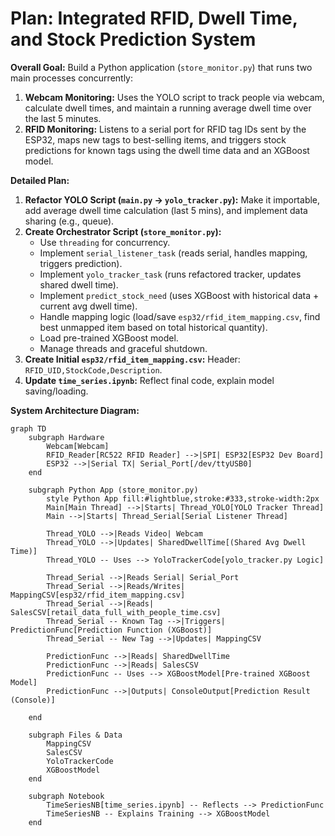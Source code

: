 # Plan: Integrated RFID, Dwell Time, and Stock Prediction System

**Overall Goal:** Build a Python application (`store_monitor.py`) that runs two main processes concurrently:
1.  **Webcam Monitoring:** Uses the YOLO script to track people via webcam, calculate dwell times, and maintain a running average dwell time over the last 5 minutes.
2.  **RFID Monitoring:** Listens to a serial port for RFID tag IDs sent by the ESP32, maps new tags to best-selling items, and triggers stock predictions for known tags using the dwell time data and an XGBoost model.

**Detailed Plan:**

1.  **Refactor YOLO Script (`main.py` -> `yolo_tracker.py`):** Make it importable, add average dwell time calculation (last 5 mins), and implement data sharing (e.g., queue).
2.  **Create Orchestrator Script (`store_monitor.py`):**
    *   Use `threading` for concurrency.
    *   Implement `serial_listener_task` (reads serial, handles mapping, triggers prediction).
    *   Implement `yolo_tracker_task` (runs refactored tracker, updates shared dwell time).
    *   Implement `predict_stock_need` (uses XGBoost with historical data + current avg dwell time).
    *   Handle mapping logic (load/save `esp32/rfid_item_mapping.csv`, find best unmapped item based on total historical quantity).
    *   Load pre-trained XGBoost model.
    *   Manage threads and graceful shutdown.
3.  **Create Initial `esp32/rfid_item_mapping.csv`:** Header: `RFID_UID,StockCode,Description`.
4.  **Update `time_series.ipynb`:** Reflect final code, explain model saving/loading.

**System Architecture Diagram:**

```mermaid
graph TD
    subgraph Hardware
        Webcam[Webcam]
        RFID_Reader[RC522 RFID Reader] -->|SPI| ESP32[ESP32 Dev Board]
        ESP32 -->|Serial TX| Serial_Port[/dev/ttyUSB0]
    end

    subgraph Python App (store_monitor.py)
        style Python App fill:#lightblue,stroke:#333,stroke-width:2px
        Main[Main Thread] -->|Starts| Thread_YOLO[YOLO Tracker Thread]
        Main -->|Starts| Thread_Serial[Serial Listener Thread]

        Thread_YOLO -->|Reads Video| Webcam
        Thread_YOLO -->|Updates| SharedDwellTime[(Shared Avg Dwell Time)]
        Thread_YOLO -- Uses --> YoloTrackerCode[yolo_tracker.py Logic]

        Thread_Serial -->|Reads Serial| Serial_Port
        Thread_Serial -->|Reads/Writes| MappingCSV[esp32/rfid_item_mapping.csv]
        Thread_Serial -->|Reads| SalesCSV[retail_data_full_with_people_time.csv]
        Thread_Serial -- Known Tag -->|Triggers| PredictionFunc[Prediction Function (XGBoost)]
        Thread_Serial -- New Tag -->|Updates| MappingCSV

        PredictionFunc -->|Reads| SharedDwellTime
        PredictionFunc -->|Reads| SalesCSV
        PredictionFunc -- Uses --> XGBoostModel[Pre-trained XGBoost Model]
        PredictionFunc -->|Outputs| ConsoleOutput[Prediction Result (Console)]

    end

    subgraph Files & Data
        MappingCSV
        SalesCSV
        YoloTrackerCode
        XGBoostModel
    end

    subgraph Notebook
        TimeSeriesNB[time_series.ipynb] -- Reflects --> PredictionFunc
        TimeSeriesNB -- Explains Training --> XGBoostModel
    end